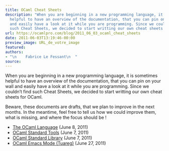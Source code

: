 ```yaml
---
title: OCaml Cheat Sheets
description: "When you are beginning in a new programming language, it is sometimes
  helpful to have an overview of the documentation, that you can pin on your wall
  and easily have a look at it while you are programming. Since we couldn\u2019t find
  such Cheat Sheets, we decided to start writting our own cheat sheets ..."
url: https://ocamlpro.com/blog/2011_06_03_ocaml_cheat_sheets
date: 2011-06-03T13:19:46-00:00
preview_image: URL_de_votre_image
featured:
authors:
- "\n    Fabrice Le Fessant\n  "
source:
---
```


<p>When you are beginning in a new programming language, it is sometimes helpful to have an overview of the documentation, that you can pin on your wall and easily have a look at it while you are programming. Since we couldn&rsquo;t find such Cheat Sheets, we decided to start writting our own cheat sheets for OCaml.</p>
<p>Beware, these documents are drafts, that we plan to improve in the next months. In the meantime, feel free to tell us how we could improve them, what is missing, and where the focus should be !</p>
<ul>
<li><a href="https://ocamlpro.github.io/ocaml-cheat-sheets/ocaml-lang.pdf">The OCaml Language</a> (June 8, 2011)
</li>
<li><a href="https://ocamlpro.github.io/ocaml-cheat-sheets/ocaml-tools.pdf">OCaml Standard Tools</a> (June 7, 2011)
</li>
<li><a href="https://ocamlpro.github.io/ocaml-cheat-sheets/ocaml-stdlib.pdf">OCaml Standard Library</a> (June 7, 2011)
</li>
<li><a href="https://ocamlpro.github.io/ocaml-cheat-sheets/tuareg-mode.pdf">OCaml Emacs Mode (Tuareg)</a> (June 27, 2011)
</li>
</ul>

